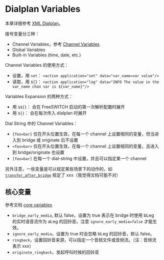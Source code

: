# Dialplan Variables

本章详细参考 [XML Dialplan](https://freeswitch.org/confluence/display/FREESWITCH/XML+Dialplan)。

拨号变量分三种：
- Channel Variables，参考 [Channel Variables](https://freeswitch.org/confluence/display/FREESWITCH/Channel+Variables)
- Global Variables
- Built-in Variables (time, date, etc.)

Channel Variables 的使用方式：
- 设置，用 `set`： `<action application="set" data="var_name=var value"/>`
- 读取，用 `${}`： `<action application="log" data="INFO The value in the var_name chan var is ${var_name}"/>`

Variables Expansion 的两种方式：
- 用 `$${}`： 会在 FreeSWITCH 启动的第一次解析配置时展开
- 用 `${}`： 会在每次传入 dialplan 时展开

Dial String 中的 Channel Variables：
- `{foo=bar}` 仅在开头位置生效，在每一个 channel 上设置相同的变量，但当进入到 bridge 或 originate 后不设置
- `<foo=bar>` 仅在开头位置生效，在每一个 channel 上设置相同的变量，且进入到 bridge/originate 也设置
- `[foo=bar]` 在每一个 dial-string 中设置，并且可以指定某一个 channel

另外注意，一些变量是可以规定某些场景下的动作的，如 [`transfer_after_bridge`](https://developer.signalwire.com/freeswitch/FreeSWITCH-Explained/Dialplan/Variables-Archive/x__Variables_6587314/#transfer_after_bridge) 规定了 xxx（我觉得文档可能不对）


## 核心变量

参考文档 [core variables](https://developer.signalwire.com/freeswitch/FreeSWITCH-Explained/Dialplan/Variables-WIP/Switch-core-variables_7766279/#bridge_early_media)

- `bridge_early_media`, 默认 false，设置为 true 表示在 bridge 时使用 bLeg 的实时语音流作为 aLeg 的回铃音。注意 `ignore_early_media=false` 才能生效。
- `ignore_early_media`，设置为 true 时会忽略 bLeg 的回铃音，默认 false。
- `ringback`，设置回铃音来源，可以指定一个音频文件或音频流。（注：音频流表示 xxx）
- `originate_ringback`，发起呼叫时候的回铃音

